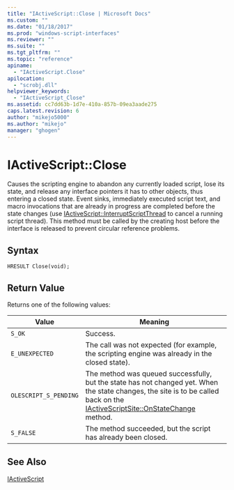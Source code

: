 ```yaml
---
title: "IActiveScript::Close | Microsoft Docs"
ms.custom: ""
ms.date: "01/18/2017"
ms.prod: "windows-script-interfaces"
ms.reviewer: ""
ms.suite: ""
ms.tgt_pltfrm: ""
ms.topic: "reference"
apiname: 
  - "IActiveScript.Close"
apilocation: 
  - "scrobj.dll"
helpviewer_keywords: 
  - "IActiveScript_Close"
ms.assetid: cc7dd63b-1d7e-410a-857b-09ea3aade275
caps.latest.revision: 6
author: "mikejo5000"
ms.author: "mikejo"
manager: "ghogen"
---
```

# IActiveScript::Close
Causes the scripting engine to abandon any currently loaded script, lose its state, and release any interface pointers it has to other objects, thus entering a closed state. Event sinks, immediately executed script text, and macro invocations that are already in progress are completed before the state changes (use [IActiveScript::InterruptScriptThread](../../winscript/reference/iactivescript-interruptscriptthread.md) to cancel a running script thread). This method must be called by the creating host before the interface is released to prevent circular reference problems.  
  
## Syntax  
  
```  
HRESULT Close(void);  
```  
  
## Return Value  
 Returns one of the following values:  
  
|Value|Meaning|  
|-----------|-------------|  
|`S_OK`|Success.|  
|`E_UNEXPECTED`|The call was not expected (for example, the scripting engine was already in the closed state).|  
|`OLESCRIPT_S_PENDING`|The method was queued successfully, but the state has not changed yet. When the state changes, the site is to be called back on the [IActiveScriptSite::OnStateChange](../../winscript/reference/iactivescriptsite-onstatechange.md) method.|  
|`S_FALSE`|The method succeeded, but the script has already been closed.|  
  
## See Also  
 [IActiveScript](../../winscript/reference/iactivescript.md)